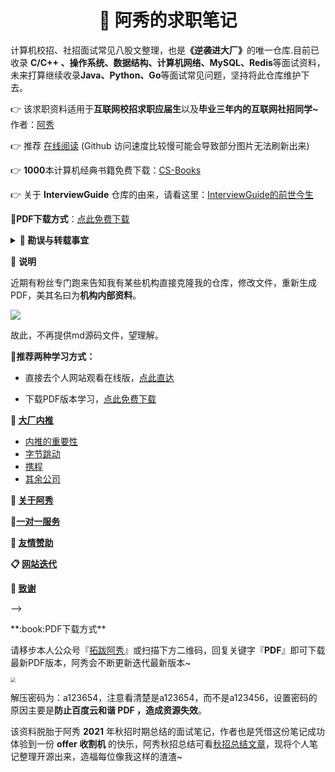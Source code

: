 <p id="阿秀的校招笔记"></p>

<h1 align="center">📔 阿秀的求职笔记</h1>
<div align="left">
<p>计算机校招、社招面试常见八股文整理，也是<strong>《逆袭进大厂》</strong>的唯一仓库.目前已收录 <strong>C/C++ 、操作系统、数据结构、计算机网络、MySQL、Redis</strong>等面试资料，未来打算继续收录<strong>Java、Python、Go</strong>等面试常见问题，坚持将此仓库维护下去。</p>
    </div> 

👉 该求职资料适用于**互联网校招求职应届生**以及**毕业三年内的互联网社招同学~** 作者：[阿秀](Doc/Other/ContactMe/ContactMe.md#关于阿秀)

👉 推荐 [在线阅读](https://interviewguide.cn/#/) (Github 访问速度比较慢可能会导致部分图片无法刷新出来)

👉 **1000**本计算机经典书籍免费下载：[CS-Books](https://github.com/forthespada/CS-Books)

👉 关于 **InterviewGuide** 仓库的由来，请看这里：[InterviewGuide的前世今生](https://github.com/forthespada/InterviewGuide/issues/6)

:book:**PDF下载方式**：[点此免费下载](#downloadpdf)



<b><details><summary>:orange_book: 勘误与转载事宜</summary></b>

由于本人水平有限，仓库内容如有错误，欢迎提交 **[issue](https://github.com/forthespada/InterviewGuide/issues)**，虚心接受每一位好心人的建议与意见。

本仓库中笔记除去我在文末引用出处之外，其余部分均为阿秀个人原创，比如《[带你快速刷完67道剑指offer](http://interviewguide.cn/#/Doc/Knowledge算法/带你快速刷完67道剑指offer/README)》与《[精选300+LeetCode题解](http://interviewguide.cn/#/Doc/Knowledge/算法/LeetCode题解/README)》均为个人原创。

转载请注明出处，不得用于商业目的。

</details>

🍖 **说明**

近期有粉丝专门跑来告知我有某些机构直接克隆我的仓库，修改文件，重新生成PDF，美其名曰为**机构内部资料**。

![](https://axiu-image-bed.oss-cn-shanghai.aliyuncs.com/img/202204052308662.png)

故此，不再提供md源码文件，望理解。

**🚀推荐两种学习方式：**

- 直接去个人网站观看在线版，[点此直达](https://interviewguide.cn/#/)

- 下载PDF版本学习，[点此免费下载](#downloadpdf)


<!--

**🍵 校招准备**

- [简历很重要](Doc/Prepare/简历很重要/简历很重要.md)

- [了解校招](Doc/Prepare/了解校招/了解校招.md)

- [C++岗位](Doc/Prepare/C++岗位/C++岗位.md)

<p id="知识储备"></p>

**🚀 知识储备**

- [**C/C++**](Doc/Knowledge/C++/README.md)
  - [基础语法](Doc/Knowledge/C++/基础语法/基础语法.md#在main执行之前和之后执行的代码可能是什么)
  - [内存管理](Doc/Knowledge/C++/内存管理/内存管理.md#类的对象存储空间)
  - [C++11新标准](Doc/Knowledge/C++/C++11新标准/C++11新标准.md#西加加十一有哪些新特性)
  - [STL模板库](Doc/Knowledge/C++/STL模板库/STL模板库.md#什么是stl)
  - [其余问题](Doc/Knowledge/C++/其余问题/其余问题.md#如何实现)
- [**Java**](Doc/Knowledge/Java/README.md)
- [**Python**](Doc/Knowledge/Python/README.md)
- [**Golang**](Doc/Knowledge/Golang/README.md)
- [**前端**](Doc/Knowledge/前端/README.md)
- **算法**
  - [算法基础](Doc/Knowledge/算法/算法基础/十大排序.md#算法基础)
  - [高频面试真题](Doc/Knowledge/算法/精选高频面试题/精选高频面试题.md#精选高频面试题)
  - [带你快速刷完67道剑指offer](Doc/Knowledge/算法/带你快速刷完67道剑指offer/README.md#带你快速刷完67道剑指offer)
  - [精选力扣300+道算法题](Doc/Knowledge/算法/LeetCode题解/README.md)
- **[操作系统](Doc/Knowledge/操作系统/操作系统.md#进程线程和协程的区别和联系)**
- **[计算机网络](Doc/Knowledge/计算机网络/计算机网络.md#偶爱死的七层模型分别是各自的功能是什么)**
- **数据库**
  - [MySQL](Doc/Knowledge/数据库/MySQL/MySQL.md#数据库第一部分)
  - [Redis](Doc/Knowledge/数据库/Redis/Redis.md#数据库第二部分)
- **[智力&情景题](Doc/Knowledge/智力&情景题/智力&情景题.md#智力题情景题)**
- **[技术面与HR面](Doc/Knowledge/技术面与HR面/技术面与HR面.md#技术面与面)**
- **[未完待续.....](Doc/Knowledge/未完待续/README.md)**

**📝 精品资源**

- [阿秀收集到的资源汇总](Doc/免费资源/Download.md)
- [1000本计算机经典书籍 PDF 电子版](Doc/免费资源/千本PDF/千本PDF.md)
- [LeetCode刷题笔记(支持Java、C++、Golang三种语言)](Doc/免费资源/力扣刷题笔记/力扣刷题笔记.md)
- [C++项目推荐](Doc/免费资源/项目推荐/C++项目推荐.md)

🍖 **[求职交流](Doc/Other/求职交流/求职交流.md#求职交流)**

<p id="他人经验"></p>

**🐝 他人经验**

- [阿秀个人的秋招之路总结（已拿抖音研发岗SP)](https://mp.weixin.qq.com/s/AYe3tnuOmqR4jdDndDGW-Q)
- [双非二本到字节跳动SP？逆袭？](https://mp.weixin.qq.com/s/vSzbITIYEVQNE1LgIzmPJg)
- [双非本科大三学弟连斩腾讯字节](https://mp.weixin.qq.com/s/IsuN7Wo8AyC_FFwXJdU7fg)
- [阿秀朋友百折不挠，最终成功上岸](https://mp.weixin.qq.com/s/MsaAr1ofstCgxqs749W1wg)
- [一位大二非科班学弟，从开始刷题到获得成就感的两周](https://mp.weixin.qq.com/s/k1X7V9Ev8mIjENuAlnO64w)
- [大三学弟的学习面试经验，他很成熟](https://mp.weixin.qq.com/s/QDID1F35OFmfHN6vFHnPyA)
- [双非研二师弟的春招总结和实习感悟](https://mp.weixin.qq.com/s/1SGiM5n9N6BPePSmIdsP-g)

<!--

Doc/Other/校招总结/阿秀个人的秋招之路总结/阿秀个人的秋招之路总结.md

Doc/Other/校招总结/双非本科大三学弟连斩腾讯字节/双非本科大三学弟连斩腾讯字节.md

Doc/Other/校招总结/阿秀朋友百折不挠/阿秀朋友百折不挠.md

-->



**🔨 [大厂内推](Doc/Other/内推信息/内推信息.md#大厂内推)**

- [内推的重要性](Doc/Other/内推信息/内推信息.md#importance)
- [字节跳动](Doc/Other/内推信息/内推信息.md#字节跳动)
- [携程](Doc/Other/内推信息/内推信息.md#携程)
- [其余公司](Doc/Other/内推信息/内推信息.md#其余公司)



**🐼 [关于阿秀](Doc/Other/ContactMe/ContactMe.md#关于阿秀)**



🍖**[一对一服务](Doc/Other/一对一服务.md)**



**🎅 [友情赞助](Doc/Other/Donate/Donate.md#友情赞助)**

**📋   [网站迭代](Doc/Other/网站迭代更新记录/网站迭代更新记录.md#网站迭代更新记录)**

**🥉 [致谢](Doc/Other/致谢/致谢.md#致谢)**

-->

<p id="downloadpdf">
**:book:PDF下载方式**

请移步本人公众号『[拓跋阿秀](https://mp.weixin.qq.com/s?__biz=Mzg2MDU0ODM3MA==&mid=100000332&idx=1&sn=9dd24307b7e963174ee8429827542318&chksm=4e25fe3179527727ac563214c69fe6ac354ab4383c652d9b3e9e03d70dc48df4ad929e076ce3#rd)』或扫描下方二维码，回复关键字『**PDF**』即可下载最新PDF版本，阿秀会不断更新迭代最新版本~

<img src="https://axiu-image-bed.oss-cn-shanghai.aliyuncs.com/img/202203261416899.png"  align="middle" style="zoom:50%;" >

解压密码为：a123654，注意看清楚是a123654，而不是a123456，设置密码的原因主要是**防止百度云和谐 PDF ，造成资源失效**。

该资料脱胎于阿秀 **2021** 年秋招时期总结的面试笔记，作者也是凭借这份笔记成功体验到一份 **offer 收割机** 的快乐，阿秀秋招总结可看[秋招总结文章](https://mp.weixin.qq.com/s/AYe3tnuOmqR4jdDndDGW-Q)，现将个人笔记整理开源出来，造福每位像我这样的渣渣~
